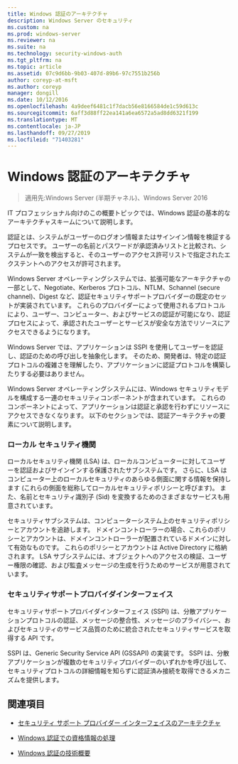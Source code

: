 ```yaml
---
title: Windows 認証のアーキテクチャ
description: Windows Server のセキュリティ
ms.custom: na
ms.prod: windows-server
ms.reviewer: na
ms.suite: na
ms.technology: security-windows-auth
ms.tgt_pltfrm: na
ms.topic: article
ms.assetid: 07c9d6bb-9b03-407d-89b6-97c7551b256b
author: coreyp-at-msft
ms.author: coreyp
manager: dongill
ms.date: 10/12/2016
ms.openlocfilehash: 4a9deef6481c1f7dacb56e8166584de1c59d613c
ms.sourcegitcommit: 6aff3d88ff22ea141a6ea6572a5ad8dd6321f199
ms.translationtype: MT
ms.contentlocale: ja-JP
ms.lasthandoff: 09/27/2019
ms.locfileid: "71403281"
---
```

# <a name="windows-authentication-architecture"></a>Windows 認証のアーキテクチャ

>適用先:Windows Server (半期チャネル)、Windows Server 2016

IT プロフェッショナル向けのこの概要トピックでは、Windows 認証の基本的なアーキテクチャスキームについて説明します。

認証とは、システムがユーザーのログオン情報またはサインイン情報を検証するプロセスです。 ユーザーの名前とパスワードが承認済みリストと比較され、システムが一致を検出すると、そのユーザーのアクセス許可リストで指定されたエクステントへのアクセスが許可されます。

Windows Server オペレーティングシステムでは、拡張可能なアーキテクチャの一部として、Negotiate、Kerberos プロトコル、NTLM、Schannel (secure channel)、Digest など、認証セキュリティサポートプロバイダーの既定のセットが実装されています。 これらのプロバイダーによって使用されるプロトコルにより、ユーザー、コンピューター、およびサービスの認証が可能になり、認証プロセスによって、承認されたユーザーとサービスが安全な方法でリソースにアクセスできるようになります。

Windows Server では、アプリケーションは SSPI を使用してユーザーを認証し、認証のための呼び出しを抽象化します。 そのため、開発者は、特定の認証プロトコルの複雑さを理解したり、アプリケーションに認証プロトコルを構築したりする必要はありません。

Windows Server オペレーティングシステムには、Windows セキュリティモデルを構成する一連のセキュリティコンポーネントが含まれています。 これらのコンポーネントによって、アプリケーションは認証と承認を行わずにリソースにアクセスできなくなります。 以下のセクションでは、認証アーキテクチャの要素について説明します。

### <a name="local-security-authority"></a>ローカル セキュリティ機関
ローカルセキュリティ機関 (LSA) は、ローカルコンピューターに対してユーザーを認証およびサインインする保護されたサブシステムです。 さらに、LSA はコンピューター上のローカルセキュリティのあらゆる側面に関する情報を保持します (これらの側面を総称してローカルセキュリティポリシーと呼びます)。 また、名前とセキュリティ識別子 (Sid) を変換するためのさまざまなサービスも用意されています。

セキュリティサブシステムは、コンピューターシステム上のセキュリティポリシーとアカウントを追跡します。 ドメインコントローラーの場合、これらのポリシーとアカウントは、ドメインコントローラーが配置されているドメインに対して有効なものです。 これらのポリシーとアカウントは Active Directory に格納されます。 LSA サブシステムには、オブジェクトへのアクセスの検証、ユーザー権限の確認、および監査メッセージの生成を行うためのサービスが用意されています。

### <a name="security-support-provider-interface"></a>セキュリティサポートプロバイダインターフェイス
セキュリティサポートプロバイダインターフェイス (SSPI) は、分散アプリケーションプロトコルの認証、メッセージの整合性、メッセージのプライバシー、およびセキュリティのサービス品質のために統合されたセキュリティサービスを取得する API です。

SSPI は、Generic Security Service API (GSSAPI) の実装です。 SSPI は、分散アプリケーションが複数のセキュリティプロバイダーのいずれかを呼び出して、セキュリティプロトコルの詳細情報を知らずに認証済み接続を取得できるメカニズムを提供します。

## <a name="see-also"></a>関連項目

-   [セキュリティ サポート プロバイダー インターフェイスのアーキテクチャ](security-support-provider-interface-architecture.md)

-   [Windows 認証での資格情報の処理](credentials-processes-in-windows-authentication.md)

-   [Windows 認証の技術概要](https://technet.microsoft.com/library/dn169029.aspx)


